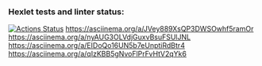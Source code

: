 ### Hexlet tests and linter status:
[![Actions Status](https://github.com/igor130384/python-project-49/workflows/hexlet-check/badge.svg)](https://github.com/igor130384/python-project-49/actions)
   https://asciinema.org/a/JVey889XsQP3DWSOwhf5ramOr
  https://asciinema.org/a/nyAUG3OLVdjGuxvBsuFSUlJNL
    https://asciinema.org/a/EIDoQo16UN5b7eUnptiRdBtr4
 https://asciinema.org/a/qIzKBB5gNvoFlPrFvHtV2qYk6